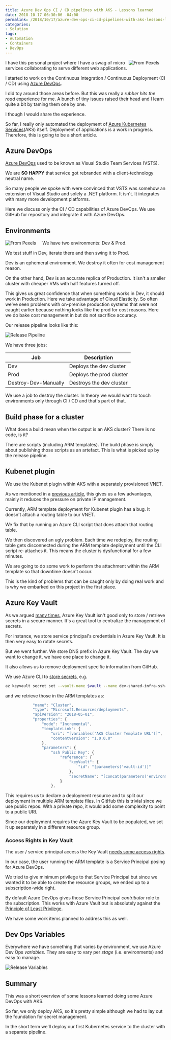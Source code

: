 ```yaml
---
title: Azure Dev Ops CI / CD pipelines with AKS - Lessons learned
date: 2018-10-17 06:30:06 -04:00
permalink: /2018/10/17/azure-dev-ops-ci-cd-pipelines-with-aks-lessons-learned/
categories:
- Solution
tags:
- Automation
- Containers
- DevOps
---
```

<img style="float:right;padding-right:20px;" title="From Pexels" src="/assets/2018/10/azure-dev-ops-ci-cd-pipelines-with-aks-lessons-learned/business-close-up-energy-191648-e1539692591199.jpg" />

I have this personal project where I have a swag of micro services collaborating to serve different web applications.

I started to work on the Continuous Integration / Continuous Deployment (CI / CD) using <a href="https://docs.microsoft.com/en-us/azure/devops/user-guide/what-is-azure-devops-services">Azure DevOps</a>.

I did toy around those areas before.  But this was really a <em>rubber hits the road</em> experience for me.  A bunch of tiny issues raised their head and I learn quite a bit by taming them one by one.

I though I would share the experience.

So far, I really only automated the deployment of <a href="https://vincentlauzon.com/tag/containers/">Azure Kubernetes Services</a>(AKS) itself.  Deployment of applications is a work in progress.  Therefore, this is going to be a short article.

<h2>Azure DevOps</h2>

<a href="https://docs.microsoft.com/en-us/azure/devops/user-guide/what-is-azure-devops-services">Azure DevOps</a> used to be known as Visual Studio Team Services (VSTS).

We are <strong>SO HAPPY</strong> that service got rebranded with a client-technology neutral name.

So many people we spoke with were convinced that VSTS was somehow an extension of Visual Studio and solely a .NET platform.  It isn't.  It integrates with many more development platforms.

Here we discuss only the CI / CD capabilities of Azure DevOps.  We use GitHub for repository and integrate it with Azure DevOps.

<h2>Environments</h2>

<img style="float:left;padding-right:20px;" title="From Pexels" src="/assets/2018/10/azure-dev-ops-ci-cd-pipelines-with-aks-lessons-learned/art-ball-ball-shaped-235615-e1539706329190.jpg" />

We have two environments:  Dev &amp; Prod.

We test stuff in Dev, iterate there and then swing it to Prod.

Dev is an ephemeral environment.  We destroy it often for cost management reason.

On the other hand, Dev is an accurate replica of Production.  It isn't a smaller cluster with cheaper VMs with half features turned off.

This gives us great confidence that when something works in Dev, it should work in Production.  Here we take advantage of Cloud Elasticity.  So often we've seen problems with on-premise production systems that were not caught earlier because nothing looks like the prod for cost reasons.  Here we do bake cost management in but do not sacrifice accuracy.

Our release pipeline looks like this:

<img src="/assets/2018/10/azure-dev-ops-ci-cd-pipelines-with-aks-lessons-learned/release-pipeline.png" alt="Release Pipeline" />

We have three jobs:

<table>
<thead>
<tr>
  <th>Job</th>
  <th>Description</th>
</tr>
</thead>
<tbody>
<tr>
  <td>Dev</td>
  <td>Deploys the dev cluster</td>
</tr>
<tr>
  <td>Prod</td>
  <td>Deploys the prod cluster</td>
</tr>
<tr>
  <td>Destroy-Dev-Manually</td>
  <td>Destroys the dev cluster</td>
</tr>
</tbody>
</table>

We use a job to destroy the cluster.  In theory we would want to touch environments only through CI / CD and that's part of that.

<h2>Build phase for a cluster</h2>

What does a build mean when the output is an AKS cluster?  There is no code, is it?

There are scripts (including ARM templates).  The build phase is simply about publishing those scripts as an artefact.  This is what is picked up by the release pipeline.

<h2>Kubenet plugin</h2>

We use the Kubenet plugin within AKS with a separately provisioned VNET.

As we mentioned in a <a href="https://vincentlauzon.com/2018/09/06/aks-with-kubenet-vs-azure-networking-plug-in/">previous article</a>, this gives us a few advantages, mainly it reduces the pressure on private IP management.

Currently, ARM template deployment for Kubenet plugin has a bug.  It doesn't attach a routing table to our VNET.

We fix that by running an Azure CLI script that does attach that routing table.

We then discovered an ugly problem.  Each time we redeploy, the routing table gets disconnected during the ARM template deployment until the CLI script re-attaches it.  This means the cluster is dysfunctional for a few minutes.

We are going to do some work to perform the attachment within the ARM template so that downtime doesn't occur.

This is the kind of problems that can be caught only by doing real work and is why we embarked on this project in the first place.

<h2>Azure Key Vault</h2>

As we argued <a href="https://vincentlauzon.com/2015/02/03/azure-key-vault/">many times</a>, Azure Key Vault isn't good only to store / retrieve secrets in a secure manner.  It's a great tool to centralize the management of secrets.

For instance, we store service principal's credentials in Azure Key Vault.  It is then very easy to rotate secrets.

But we went further.  We store DNS prefix in Azure Key Vault.  The day we want to change it, we have one place to change it.

It also allows us to remove deployment specific information from GitHub.

We use Azure CLI to <a href="https://github.com/vplauzon/shared-infra/blob/master/secrets.sh">store secrets</a>, e.g.

```bash
az keyvault secret set --vault-name $vault --name dev-shared-infra-ssh-public-key --value <VALUE>
```

and we retrieve those in the ARM templates as:

```JavaScript
            "name": "Cluster",
            "type": "Microsoft.Resources/deployments",
            "apiVersion": "2018-05-01",
            "properties": {
                "mode": "Incremental",
                "templateLink": {
                    "uri": "[variables('AKS Cluster Template URL')]",
                    "contentVersion": "1.0.0.0"
                },
                "parameters": {
                    "ssh Public Key": {
                        "reference": {
                            "keyVault": {
                                "id": "[parameters('vault-id')]"
                            },
                            "secretName": "[concat(parameters('environment'),'-shared-infra-ssh-public-key')]"
                        }
                    },

```

This requires us to declare a deployment resource and to split our deployment in multiple ARM template files.  In GitHub this is trivial since we use public repos.  With a private repo, it would add some complexity to point to a public URI.

Since our deployment requires the Azure Key Vault to be populated, we set it up separately in a different resource group.

<h3>Access Rights in Key Vault</h3>

The user / service principal access the Key Vault <a href="https://docs.microsoft.com/en-us/azure/key-vault/tutorial-web-application-keyvault#grant-rights-to-the-application-identity">needs some access rights</a>.

In our case, the user running the ARM template is a Service Principal posing for Azure DevOps.

We tried to give minimum privilege to that Service Principal but since we wanted it to be able to create the resource groups, we ended up to a subscription-wide right.

By default Azure DevOps gives those Service Principal <em>contributor</em> role to the subscription.  This works with Azure Vault but is absolutely against the <a href="https://en.wikipedia.org/wiki/Principle_of_least_privilege">Principle of Least Privilege</a>.

We have some work items planned to address this as well.

<h2>Dev Ops Variables</h2>

Everywhere we have something that varies by environment, we use Azure Dev Ops <em>variables</em>.  They are easy to vary per <em>stage</em> (i.e. environments) and easy to manage.

<img src="/assets/2018/10/azure-dev-ops-ci-cd-pipelines-with-aks-lessons-learned/release-variables.png" alt="Release Variables" />

<h2>Summary</h2>

This was a short overview of some lessons learned doing some Azure DevOps with AKS.

So far, we only deploy AKS, so it's pretty simple although we had to lay out the foundation for secret management.

In the short term we'll deploy our first Kubernetes service to the cluster with a separate pipeline.